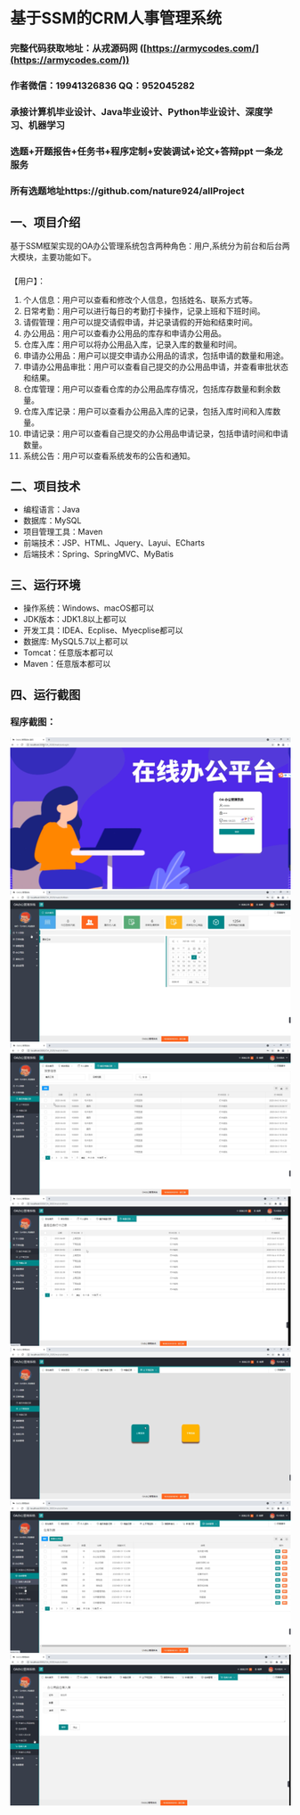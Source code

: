 基于SSM的CRM人事管理系统
=
### 完整代码获取地址：从戎源码网 ([https://armycodes.com/](https://armycodes.com/))
### 作者微信：19941326836  QQ：952045282 
### 承接计算机毕业设计、Java毕业设计、Python毕业设计、深度学习、机器学习
### 选题+开题报告+任务书+程序定制+安装调试+论文+答辩ppt 一条龙服务
### 所有选题地址https://github.com/nature924/allProject

一、项目介绍
---
基于SSM框架实现的OA办公管理系统包含两种角色：用户,系统分为前台和后台两大模块，主要功能如下。
### 
【用户】：
1. 个人信息：用户可以查看和修改个人信息，包括姓名、联系方式等。
2. 日常考勤：用户可以进行每日的考勤打卡操作，记录上班和下班时间。
3. 请假管理：用户可以提交请假申请，并记录请假的开始和结束时间。
4. 办公用品：用户可以查看办公用品的库存和申请办公用品。
5. 仓库入库：用户可以将办公用品入库，记录入库的数量和时间。
6. 申请办公用品：用户可以提交申请办公用品的请求，包括申请的数量和用途。
7. 申请办公用品审批：用户可以查看自己提交的办公用品申请，并查看审批状态和结果。
8. 仓库管理：用户可以查看仓库的办公用品库存情况，包括库存数量和剩余数量。
9. 仓库入库记录：用户可以查看办公用品入库的记录，包括入库时间和入库数量。
10. 申请记录：用户可以查看自己提交的办公用品申请记录，包括申请时间和申请数量。
11. 系统公告：用户可以查看系统发布的公告和通知。






二、项目技术
---
- 编程语言：Java
- 数据库：MySQL
- 项目管理工具：Maven
- 前端技术：JSP、HTML、Jquery、Layui、ECharts
- 后端技术：Spring、SpringMVC、MyBatis

三、运行环境
---
- 操作系统：Windows、macOS都可以
- JDK版本：JDK1.8以上都可以
- 开发工具：IDEA、Ecplise、Myecplise都可以
- 数据库: MySQL5.7以上都可以
- Tomcat：任意版本都可以
- Maven：任意版本都可以

四、运行截图
---


### 程序截图：
![image/1.png](image/1.png)
![image/1.png](image/2.png)
![image/1.png](image/3.png)
![image/1.png](image/4.png)
![image/1.png](image/5.png)
![image/1.png](image/6.png)
![image/1.png](image/7.png)




